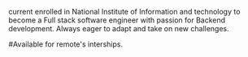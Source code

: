 current enrolled in National Institute of Information and technology to become a Full stack 
software engineer with passion for Backend development. Always eager to adapt and take on new challenges. 


#Available for remote's interships.

